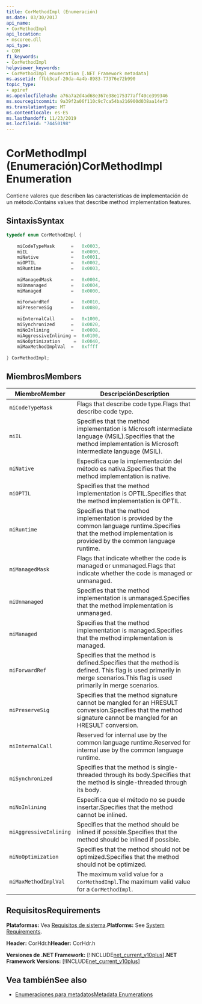 ```yaml
---
title: CorMethodImpl (Enumeración)
ms.date: 03/30/2017
api_name:
- CorMethodImpl
api_location:
- mscoree.dll
api_type:
- COM
f1_keywords:
- CorMethodImpl
helpviewer_keywords:
- CorMethodImpl enumeration [.NET Framework metadata]
ms.assetid: ffbb3caf-20da-4a4b-8983-77376e72b990
topic_type:
- apiref
ms.openlocfilehash: a76a7a2d4ad68e367e38e175377aff40ce399346
ms.sourcegitcommit: 9a39f2a06f110c9c7ca54ba216900d038aa14ef3
ms.translationtype: MT
ms.contentlocale: es-ES
ms.lasthandoff: 11/23/2019
ms.locfileid: "74450198"
---
```

# <a name="cormethodimpl-enumeration"></a><span data-ttu-id="34865-102">CorMethodImpl (Enumeración)</span><span class="sxs-lookup"><span data-stu-id="34865-102">CorMethodImpl Enumeration</span></span>
<span data-ttu-id="34865-103">Contiene valores que describen las características de implementación de un método.</span><span class="sxs-lookup"><span data-stu-id="34865-103">Contains values that describe method implementation features.</span></span>  
  
## <a name="syntax"></a><span data-ttu-id="34865-104">Sintaxis</span><span class="sxs-lookup"><span data-stu-id="34865-104">Syntax</span></span>  
  
```cpp  
typedef enum CorMethodImpl {  
  
    miCodeTypeMask      =   0x0003,  
    miIL                =   0x0000,  
    miNative            =   0x0001,  
    miOPTIL             =   0x0002,  
    miRuntime           =   0x0003,  
  
    miManagedMask       =   0x0004,  
    miUnmanaged         =   0x0004,  
    miManaged           =   0x0000,  
  
    miForwardRef        =   0x0010,  
    miPreserveSig       =   0x0080,  
  
    miInternalCall      =   0x1000,  
    miSynchronized      =   0x0020,  
    miNoInlining        =   0x0008,  
    miAggressiveInlining =  0x0100,  
    miNoOptimization     =  0x0040,  
    miMaxMethodImplVal  =   0xffff  
  
} CorMethodImpl;  
```  
  
## <a name="members"></a><span data-ttu-id="34865-105">Miembros</span><span class="sxs-lookup"><span data-stu-id="34865-105">Members</span></span>  
  
|<span data-ttu-id="34865-106">Miembro</span><span class="sxs-lookup"><span data-stu-id="34865-106">Member</span></span>|<span data-ttu-id="34865-107">Descripción</span><span class="sxs-lookup"><span data-stu-id="34865-107">Description</span></span>|  
|------------|-----------------|  
|`miCodeTypeMask`|<span data-ttu-id="34865-108">Flags that describe code type.</span><span class="sxs-lookup"><span data-stu-id="34865-108">Flags that describe code type.</span></span>|  
|`miIL`|<span data-ttu-id="34865-109">Specifies that the method implementation is Microsoft intermediate language (MSIL).</span><span class="sxs-lookup"><span data-stu-id="34865-109">Specifies that the method implementation is Microsoft intermediate language (MSIL).</span></span>|  
|`miNative`|<span data-ttu-id="34865-110">Especifica que la implementación del método es nativa.</span><span class="sxs-lookup"><span data-stu-id="34865-110">Specifies that the method implementation is native.</span></span>|  
|`miOPTIL`|<span data-ttu-id="34865-111">Specifies that the method implementation is OPTIL.</span><span class="sxs-lookup"><span data-stu-id="34865-111">Specifies that the method implementation is OPTIL.</span></span>|  
|`miRuntime`|<span data-ttu-id="34865-112">Specifies that the method implementation is provided by the common language runtime.</span><span class="sxs-lookup"><span data-stu-id="34865-112">Specifies that the method implementation is provided by the common language runtime.</span></span>|  
|`miManagedMask`|<span data-ttu-id="34865-113">Flags that indicate whether the code is managed or unmanaged.</span><span class="sxs-lookup"><span data-stu-id="34865-113">Flags that indicate whether the code is managed or unmanaged.</span></span>|  
|`miUnmanaged`|<span data-ttu-id="34865-114">Specifies that the method implementation is unmanaged.</span><span class="sxs-lookup"><span data-stu-id="34865-114">Specifies that the method implementation is unmanaged.</span></span>|  
|`miManaged`|<span data-ttu-id="34865-115">Specifies that the method implementation is managed.</span><span class="sxs-lookup"><span data-stu-id="34865-115">Specifies that the method implementation is managed.</span></span>|  
|`miForwardRef`|<span data-ttu-id="34865-116">Specifies that the method is defined.</span><span class="sxs-lookup"><span data-stu-id="34865-116">Specifies that the method is defined.</span></span> <span data-ttu-id="34865-117">This flag is used primarily in merge scenarios.</span><span class="sxs-lookup"><span data-stu-id="34865-117">This flag is used primarily in merge scenarios.</span></span>|  
|`miPreserveSig`|<span data-ttu-id="34865-118">Specifies that the method signature cannot be mangled for an HRESULT conversion.</span><span class="sxs-lookup"><span data-stu-id="34865-118">Specifies that the method signature cannot be mangled for an HRESULT conversion.</span></span>|  
|`miInternalCall`|<span data-ttu-id="34865-119">Reserved for internal use by the common language runtime.</span><span class="sxs-lookup"><span data-stu-id="34865-119">Reserved for internal use by the common language runtime.</span></span>|  
|`miSynchronized`|<span data-ttu-id="34865-120">Specifies that the method is single-threaded through its body.</span><span class="sxs-lookup"><span data-stu-id="34865-120">Specifies that the method is single-threaded through its body.</span></span>|  
|`miNoInlining`|<span data-ttu-id="34865-121">Especifica que el método no se puede insertar.</span><span class="sxs-lookup"><span data-stu-id="34865-121">Specifies that the method cannot be inlined.</span></span>|  
|`miAggressiveInlining`|<span data-ttu-id="34865-122">Specifies that the method should be inlined if possible.</span><span class="sxs-lookup"><span data-stu-id="34865-122">Specifies that the method should be inlined if possible.</span></span>|  
|`miNoOptimization`|<span data-ttu-id="34865-123">Specifies that the method should not be optimized.</span><span class="sxs-lookup"><span data-stu-id="34865-123">Specifies that the method should not be optimized.</span></span>|  
|`miMaxMethodImplVal`|<span data-ttu-id="34865-124">The maximum valid value for a `CorMethodImpl`.</span><span class="sxs-lookup"><span data-stu-id="34865-124">The maximum valid value for a `CorMethodImpl`.</span></span>|  
  
## <a name="requirements"></a><span data-ttu-id="34865-125">Requisitos</span><span class="sxs-lookup"><span data-stu-id="34865-125">Requirements</span></span>  
 <span data-ttu-id="34865-126">**Plataformas:** Vea [Requisitos de sistema](../../../../docs/framework/get-started/system-requirements.md).</span><span class="sxs-lookup"><span data-stu-id="34865-126">**Platforms:** See [System Requirements](../../../../docs/framework/get-started/system-requirements.md).</span></span>  
  
 <span data-ttu-id="34865-127">**Header:** CorHdr.h</span><span class="sxs-lookup"><span data-stu-id="34865-127">**Header:** CorHdr.h</span></span>  
  
 <span data-ttu-id="34865-128">**Versiones de .NET Framework:** [!INCLUDE[net_current_v10plus](../../../../includes/net-current-v10plus-md.md)]</span><span class="sxs-lookup"><span data-stu-id="34865-128">**.NET Framework Versions:** [!INCLUDE[net_current_v10plus](../../../../includes/net-current-v10plus-md.md)]</span></span>  
  
## <a name="see-also"></a><span data-ttu-id="34865-129">Vea también</span><span class="sxs-lookup"><span data-stu-id="34865-129">See also</span></span>

- [<span data-ttu-id="34865-130">Enumeraciones para metadatos</span><span class="sxs-lookup"><span data-stu-id="34865-130">Metadata Enumerations</span></span>](../../../../docs/framework/unmanaged-api/metadata/metadata-enumerations.md)
